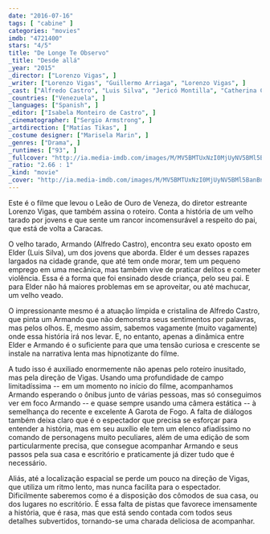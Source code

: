 ```yaml
---
date: "2016-07-16"
tags: [ "cabine" ]
categories: "movies"
imdb: "4721400"
stars: "4/5"
title: "De Longe Te Observo"
_title: "Desde allá"
_year: "2015"
_director: ["Lorenzo Vigas", ]
_writer: ["Lorenzo Vigas", "Guillermo Arriaga", "Lorenzo Vigas", ]
_cast: ["Alfredo Castro", "Luis Silva", "Jericó Montilla", "Catherina Cardozo", "Jorge Luis Bosque", "Greymer Acosta", "Auffer Camacho", "Ivan Peña", "Joretsis Ibarra", ]
_countries: ["Venezuela", ]
_languages: ["Spanish", ]
_editor: ["Isabela Monteiro de Castro", ]
_cinematographer: ["Sergio Armstrong", ]
_artdirection: ["Matías Tikas", ]
_costume designer: ["Marisela Marin", ]
_genres: ["Drama", ]
_runtimes: ["93", ]
_fullcover: "http://ia.media-imdb.com/images/M/MV5BMTUxNzI0MjUyNV5BMl5BanBnXkFtZTgwODE1NzYwOTE@.jpg"
_ratio: "2.66 : 1"
_kind: "movie"
_cover: "http://ia.media-imdb.com/images/M/MV5BMTUxNzI0MjUyNV5BMl5BanBnXkFtZTgwODE1NzYwOTE@._V1._SX94_SY140_.jpg"
---
```

Este é o filme que levou o Leão de Ouro de Veneza, do diretor estreante Lorenzo Vigas, que também assina o roteiro. Conta a história de um velho tarado por jovens e que sente um rancor incomensurável a respeito do pai, que está de volta a Caracas.

O velho tarado, Armando (Alfredo Castro), encontra seu exato oposto em Elder (Luis Silva), um dos jovens que aborda. Elder é um desses rapazes largados na cidade grande, que até tem onde morar, tem um pequeno emprego em uma mecânica, mas também vive de praticar delitos e cometer violência. Essa é a forma que foi ensinado desde criança, pelo seu pai. E para Elder não há maiores problemas em se aproveitar, ou até machucar, um velho veado.

O impressionante mesmo é a atuação límpida e cristalina de Alfredo Castro, que pinta um Armando que não demonstra seus sentimentos por palavras, mas pelos olhos. E, mesmo assim, sabemos vagamente (muito vagamente) onde essa história irá nos levar. E, no entanto, apenas a dinâmica entre Elder e Armando é o suficiente para que uma tensão curiosa e crescente se instale na narrativa lenta mas hipnotizante do filme.

A tudo isso é auxiliado enormemente não apenas pelo roteiro inusitado, mas pela direção de Vigas. Usando uma profundidade de campo limitadíssima -- em um momento no início do filme, acompanhamos Armando esperando o ônibus junto de várias pessoas, mas só conseguimos ver em foco Armando -- e quase sempre usando uma câmera estática -- à semelhança do recente e excelente A Garota de Fogo. A falta de diálogos também deixa claro que é o espectador que precisa se esforçar para entender a história, mas em seu auxílio ele tem um elenco afiadíssimo no comando de personagens muito peculiares, além de uma edição de som particularmente precisa, que consegue acompanhar Armando e seus passos pela sua casa e escritório e praticamente já dizer tudo que é necessário.

Aliás, até a localização espacial se perde um pouco na direção de Vigas, que utiliza um ritmo lento, mas nunca facilita para o espectador. Dificilmente saberemos como é a disposição dos cômodos de sua casa, ou dos lugares no escritório. É essa falta de pistas que favorece imensamente a história, que é rasa, mas que está sendo contada com todos seus detalhes subvertidos, tornando-se uma charada deliciosa de acompanhar.
